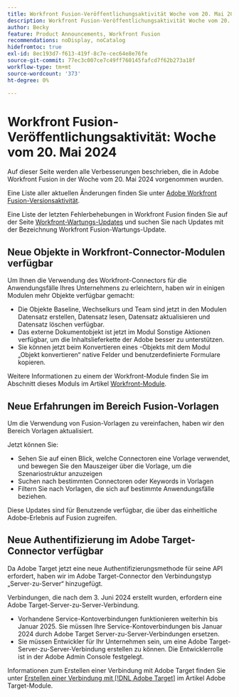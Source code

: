 ```yaml
---
title: Workfront Fusion-Veröffentlichungsaktivität Woche vom 20. Mai 2024
description: Workfront Fusion-Veröffentlichungsaktivität Woche vom 20. Mai 2024
author: Becky
feature: Product Announcements, Workfront Fusion
recommendations: noDisplay, noCatalog
hidefromtoc: true
exl-id: 8ec193d7-f613-419f-8c7e-cec64e8e76fe
source-git-commit: 77ec3c007ce7c49ff760145fafcd7f62b273a18f
workflow-type: tm+mt
source-wordcount: '373'
ht-degree: 0%

---
```


# Workfront Fusion-Veröffentlichungsaktivität: Woche vom 20. Mai 2024

Auf dieser Seite werden alle Verbesserungen beschrieben, die in Adobe Workfront Fusion in der Woche vom 20. Mai 2024 vorgenommen wurden.

Eine Liste aller aktuellen Änderungen finden Sie unter [Adobe Workfront Fusion-Versionsaktivität](/help/workfront-fusion/fusion-product-releases/fusion-release-activity.md).

Eine Liste der letzten Fehlerbehebungen in Workfront Fusion finden Sie auf der Seite [Workfront-Wartungs-Updates](https://experienceleague.adobe.com/docs/workfront-known-issues/releases/current-updates.html?lang=de) und suchen Sie nach Updates mit der Bezeichnung Workfront Fusion-Wartungs-Update.

## Neue Objekte in Workfront-Connector-Modulen verfügbar

Um Ihnen die Verwendung des Workfront-Connectors für die Anwendungsfälle Ihres Unternehmens zu erleichtern, haben wir in einigen Modulen mehr Objekte verfügbar gemacht:

* Die Objekte Baseline, Wechselkurs und Team sind jetzt in den Modulen Datensatz erstellen, Datensatz lesen, Datensatz aktualisieren und Datensatz löschen verfügbar.
* Das externe Dokumentobjekt ist jetzt im Modul Sonstige Aktionen verfügbar, um die Inhaltslieferkette der Adobe besser zu unterstützen.
* Sie können jetzt beim Konvertieren eines -Objekts mit dem Modul „Objekt konvertieren“ native Felder und benutzerdefinierte Formulare kopieren.

Weitere Informationen zu einem der Workfront-Module finden Sie im Abschnitt dieses Moduls im Artikel [Workfront-Module](/help/workfront-fusion/references/apps-and-modules/adobe-connectors/workfront-modules.md).

## Neue Erfahrungen im Bereich Fusion-Vorlagen

Um die Verwendung von Fusion-Vorlagen zu vereinfachen, haben wir den Bereich Vorlagen aktualisiert.

Jetzt können Sie:

* Sehen Sie auf einen Blick, welche Connectoren eine Vorlage verwendet, und bewegen Sie den Mauszeiger über die Vorlage, um die Szenariostruktur anzuzeigen
* Suchen nach bestimmten Connectoren oder Keywords in Vorlagen
* Filtern Sie nach Vorlagen, die sich auf bestimmte Anwendungsfälle beziehen.

Diese Updates sind für Benutzende verfügbar, die über das einheitliche Adobe-Erlebnis auf Fusion zugreifen.

<!--For more information on the Fusion Templates area, see [Scenario Templates](/help/quicksilver/workfront-fusion/scenarios/templates/fusion-templates.md).-->

## Neue Authentifizierung im Adobe Target-Connector verfügbar

Da Adobe Target jetzt eine neue Authentifizierungsmethode für seine API erfordert, haben wir im Adobe Target-Connector den Verbindungstyp „Server-zu-Server“ hinzugefügt.

Verbindungen, die nach dem 3. Juni 2024 erstellt wurden, erfordern eine Adobe Target-Server-zu-Server-Verbindung.

* Vorhandene Service-Kontoverbindungen funktionieren weiterhin bis Januar 2025. Sie müssen Ihre Service-Kontoverbindungen bis Januar 2024 durch Adobe Target Server-zu-Server-Verbindungen ersetzen.
* Sie müssen Entwickler für Ihr Unternehmen sein, um eine Adobe Target-Server-zu-Server-Verbindung erstellen zu können. Die Entwicklerrolle ist in der Adobe Admin Console festgelegt.

Informationen zum Erstellen einer Verbindung mit Adobe Target finden Sie unter [Erstellen einer Verbindung mit [!DNL Adobe Target]](/help/workfront-fusion/references/apps-and-modules/adobe-connectors/adobe-target-modules.md#create-a-connection-to-adobe-target) im Artikel Adobe Target-Module.
